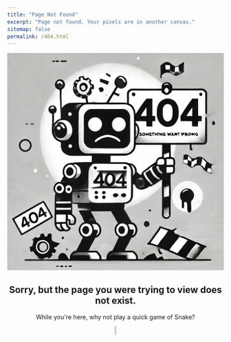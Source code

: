 ```yaml
---
title: "Page Not Found"
excerpt: "Page not found. Your pixels are in another canvas."
sitemap: false
permalink: /404.html
---
```

<div style="text-align: center;">
  <img src="/assets/img/404.webp" alt="404 page not found"/>
</div>
<div style="text-align: center;">
  <h2>Sorry, but the page you were trying to view does not exist.</h2>
  <p>While you're here, why not play a quick game of Snake?</p>
</div>
<div style="text-align: center;">
  <canvas id="snakeCanvas" width="400" height="400" style="border: 2px solid #ccc; border-radius: 10px;"></canvas>
</div>

<script>
  const canvas = document.getElementById("snakeCanvas");
  const ctx = canvas.getContext("2d");
  const grid = 20;
  let snake = [{ x: 200, y: 200 }];
  let food = { x: Math.floor(Math.random() * 20) * grid, y: Math.floor(Math.random() * 20) * grid };
  let dx = grid;
  let dy = 0;
  let speed = 150;

  document.addEventListener("keydown", changeDirection);

  function changeDirection(event) {
    if (event.key === "ArrowUp" && dy === 0) {
      dx = 0;
      dy = -grid;
    } else if (event.key === "ArrowDown" && dy === 0) {
      dx = 0;
      dy = grid;
    } else if (event.key === "ArrowLeft" && dx === 0) {
      dx = -grid;
      dy = 0;
    } else if (event.key === "ArrowRight" && dx === 0) {
      dx = grid;
      dy = 0;
    }
  }

  function drawGame() {
    ctx.fillStyle = "#121212";
    ctx.fillRect(0, 0, canvas.width, canvas.height);

    snake.forEach((segment, index) => {
      ctx.fillStyle = index === 0 ? "#00FF00" : "#00AA00";
      ctx.fillRect(segment.x, segment.y, grid, grid);
      ctx.strokeStyle = "#003300";
      ctx.strokeRect(segment.x, segment.y, grid, grid);
    });

    ctx.fillStyle = "#FF0000";
    ctx.fillRect(food.x, food.y, grid, grid);

    let head = { x: snake[0].x + dx, y: snake[0].y + dy };

    if (head.x === food.x && head.y === food.y) {
      food = { x: Math.floor(Math.random() * 20) * grid, y: Math.floor(Math.random() * 20) * grid };
    } else {
      snake.pop();
    }

    if (
      head.x < 0 || head.x >= canvas.width || head.y < 0 || head.y >= canvas.height ||
      snake.some(segment => segment.x === head.x && segment.y === head.y)
    ) {
      alert("Game Over! Refresh the page to play again.");
      clearInterval(game);
    }

    snake.unshift(head);
  }

  let game = setInterval(drawGame, speed);
</script>
